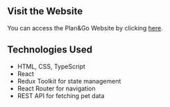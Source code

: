 ## Visit the Website
You can access the Plan&Go Website by clicking [here](https://planandgo.netlify.app/).

## Technologies Used

- HTML, CSS, TypeScript
- React
- Redux Toolkit for state management
- React Router for navigation
- REST API for fetching pet data


